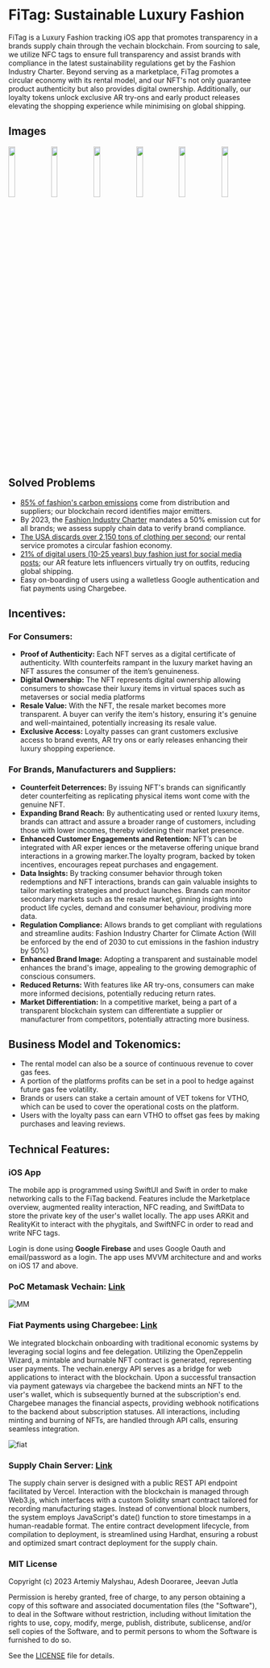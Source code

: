 # FiTag: Sustainable Luxury Fashion

FiTag is a Luxury Fashion tracking iOS app that promotes transparency in a brands supply chain through the vechain blockchain. From sourcing to sale, we utilize NFC tags to ensure full transparency and assist brands with compliance in the latest sustainability regulations get by the Fashion Industry Charter. Beyond serving as a marketplace, FiTag promotes a circular economy with its rental model, and our NFT's not only guarantee product authenticity but also provides digital ownership. Additionally, our loyalty tokens unlock exclusive AR try-ons and early product releases elevating the shopping experience while minimising on global shipping.

## Images
<img src=https://github.com/nkoorty/FiTag/assets/80065244/fc89838c-f3e1-4605-8860-8b19b313c4bd width=16% height=16% >
<img src=https://github.com/nkoorty/FiTag/assets/80065244/b55fb765-0738-4327-8591-98a89ec9afae width=16% height=16% >
<img src=https://github.com/nkoorty/FiTag/assets/80065244/03f9d28f-e029-4c6d-b0be-472dbbad06ce width=16% height=16% >
<img src=https://github.com/nkoorty/FiTag/assets/80065244/310785a7-49dc-4251-a4bc-6392db1fb747 width=16% height=16% >
<img src=https://github.com/nkoorty/FiTag/assets/80065244/9e86d745-7a94-47de-b6b9-5da8558241d7 width=16% height=16% >
<img src=https://github.com/nkoorty/FiTag/assets/80065244/5660ba72-bc82-4d7e-8c9f-26a8ffe6f54f width=16% height=16% >

## Solved Problems
- [85% of fashion's carbon emissions](https://web-assets.bcg.com/1e/23/d9e9792a4988b61e708794baa174/bcg-sustainability-metaverse-in-fashion-opportunity-or-threat-oct-2022.pdf) come from distribution and suppliers; our blockchain record identifies major emitters. 
- By 2023, the [Fashion Industry Charter](https://unfccc.int/climate-action/sectoral-engagement-for-climate-action/fashion-charter) mandates a 50% emission cut for all brands; we assess supply chain data to verify brand compliance. 
- [The USA discards over 2,150 tons of clothing per second](https://wiltonchamber.com/event-detail/sustainability-in-fashion-curating-an-ethically-conscious-closet/#:~:text=Did%20you%20know%20that%20Americans,pieces%20of%20clothing%20per%20second.); our rental service promotes a circular fashion economy. 
- [21% of digital users (10-25 years) buy fashion just for social media posts](https://www.businessoffashion.com/reports/retail/gen-z-fashion-in-the-age-of-realism-bof-insights-social-media-report/); our AR feature lets influencers virtually try on outfits, reducing global shipping.
- Easy on-boarding of users using a walletless Google authentication and fiat payments using Chargebee.


## Incentives:
### For Consumers:
- **Proof of Authenticity:** Each NFT serves as a digital certificate of authenticity. WIth counterfeits rampant in the luxury market having an NFT assures the consumer of the item’s genuineness. 
- **Digital Ownership:** The NFT represents digital ownership allowing consumers to showcase their luxury items in virtual spaces such as metaverses or social media platforms
- **Resale Value:** With the NFT, the resale market becomes more transparent. A buyer can verify the item's history, ensuring it's genuine and well-maintained, potentially increasing its resale value.
- **Exclusive Access:** Loyalty passes can grant customers exclusive access to brand events, AR try ons or early releases enhancing their luxury shopping experience.

### For Brands, Manufacturers and Suppliers:
- **Counterfeit Deterrences:** By issuing NFT's brands can significantly deter counterfeiting as replicating physical items wont come with the genuine NFT.
- **Expanding Brand Reach:** By authenticating used or rented luxury items, brands can attract and assure a broader range of customers, including those with lower incomes, thereby widening their market presence.
- **Enhanced Customer Engagements and Retention:** NFT’s can be integrated with AR exper
iences or the metaverse offering unique brand interactions in a growing marker.The loyalty program, backed by token incentives, encourages repeat purchases and engagement. 
- **Data Insights:** By tracking consumer behavior through token redemptions and NFT interactions, brands can gain valuable insights to tailor marketing strategies and product launches. Brands can monitor secondary markets such as the resale market, ginning insights into product life cycles, demand and consumer behaviour, prodiving more data.
- **Regulation Compliance:** Allows brands to get compliant with regulations and streamline audits: Fashion Industry Charter for Climate Action (Will be enforced by the end of 2030 to cut emissions in the fashion industry by 50%)
- **Enhanced Brand Image:** Adopting a transparent and sustainable model enhances the brand's image, appealing to the growing demographic of conscious consumers.
- **Reduced Returns:** With features like AR try-ons, consumers can make more informed decisions, potentially reducing return rates. 
- **Market Differentiation:** In a competitive market, being a part of a transparent blockchain system can differentiate a supplier or manufacturer from competitors, potentially attracting more business.


## Business Model and Tokenomics:
- The rental model can also be a source of continuous revenue to cover gas fees.
- A portion of the platforms profits can be set in a pool to hedge against future gas fee volatility.
- Brands or users can stake a certain amount of VET tokens for VTHO, which can be used to cover the operational costs on the platform.
- Users with the loyalty pass can earn VTHO to offset gas fees by making purchases and leaving reviews.

## Technical Features:
### iOS App
The mobile app is programmed using SwiftUI and Swift in order to make networking calls to the FiTag backend. Features include the Marketplace overview, augmented reality interaction, NFC reading, and SwiftData to store the private key of the user's wallet locally. The app uses ARKit and RealityKit to interact with the phygitals, and SwiftNFC in order to read and write NFC tags.

Login is done using **Google Firebase** and uses Google Oauth and email/password as a login.  The app uses MVVM architecture and and works on iOS 17 and above.
### PoC Metamask Vechain: [Link](https://metamask-fitag.vercel.app/?testnets=true)


![MM](https://github.com/nkoorty/FiTag/assets/22000925/6a15b83c-3127-4e39-8b1f-64b3942ab703)


### Fiat Payments using Chargebee: [Link](https://payments-fitag.vercel.app/)

We integrated blockchain onboarding with traditional economic systems by leveraging social logins and fee delegation. Utilizing the OpenZeppelin Wizard, a mintable and burnable NFT contract is generated, representing user payments. The vechain.energy API serves as a bridge for web applications to interact with the blockchain. Upon a successful transaction via payment gateways via chargebee the backend mints an NFT to the user's wallet, which is subsequently burned at the subscription's end. Chargebee manages the financial aspects, providing webhook notifications to the backend about subscription statuses. All interactions, including minting and burning of NFTs, are handled through API calls, ensuring seamless integration. 


![fiat](https://github.com/nkoorty/FiTag/assets/22000925/2f8e1480-a6fc-4094-a3b7-8b21c300bf70)

### Supply Chain Server: [Link](https://supplychain-fitag.vercel.app/api/getHistory)

The supply chain server is designed with a public REST API endpoint facilitated by Vercel. Interaction with the blockchain is managed through Web3.js, which interfaces with a custom Solidity smart contract tailored for recording manufacturing stages. Instead of conventional block numbers, the system employs JavaScript's date() function to store timestamps in a human-readable format. The entire contract development lifecycle, from compilation to deployment, is streamlined using Hardhat, ensuring a robust and optimized smart contract deployment for the supply chain.


### MIT License

Copyright (c) 2023 Artemiy Malyshau, Adesh Dooraree, Jeevan Jutla

Permission is hereby granted, free of charge, to any person obtaining a copy
of this software and associated documentation files (the "Software"), to deal
in the Software without restriction, including without limitation the rights
to use, copy, modify, merge, publish, distribute, sublicense, and/or sell
copies of the Software, and to permit persons to whom the Software is
furnished to do so.

See the [LICENSE](LICENSE) file for details.
